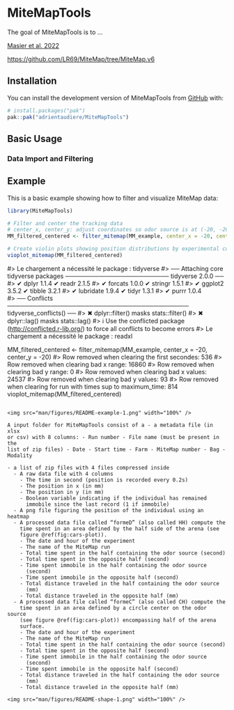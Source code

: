
# MiteMapTools

The goal of MiteMapTools is to …

[Masier et
al. 2022](https://onlinelibrary.wiley.com/doi/10.1002/jez.2651)

<https://github.com/LR69/MiteMap/tree/MiteMap.v6>

## Installation

You can install the development version of MiteMapTools from [GitHub](https://github.com/) with:

``` r
# install.packages("pak")
pak::pak("adrientaudiere/MiteMapTools")
```

## Basic Usage

### Data Import and Filtering

## Example

This is a basic example showing how to filter and visualize MiteMap data:

``` r
library(MiteMapTools)

# Filter and center the tracking data
# center_x, center_y: adjust coordinates so odor source is at (-20, -20)
MM_filtered_centered <- filter_mitemap(MM_example, center_x = -20, center_y = -20)

# Create violin plots showing position distributions by experimental condition
vioplot_mitemap(MM_filtered_centered)
```
#> Le chargement a nécessité le package : tidyverse
#> ── Attaching core tidyverse packages ──────────────────────── tidyverse 2.0.0 ──
#> ✔ dplyr     1.1.4     ✔ readr     2.1.5
#> ✔ forcats   1.0.0     ✔ stringr   1.5.1
#> ✔ ggplot2   3.5.2     ✔ tibble    3.2.1
#> ✔ lubridate 1.9.4     ✔ tidyr     1.3.1
#> ✔ purrr     1.0.4     
#> ── Conflicts ────────────────────────────────────────── tidyverse_conflicts() ──
#> ✖ dplyr::filter() masks stats::filter()
#> ✖ dplyr::lag()    masks stats::lag()
#> ℹ Use the conflicted package (<http://conflicted.r-lib.org/>) to force all conflicts to become errors
#> Le chargement a nécessité le package : readxl

MM_filtered_centered <- filter_mitemap(MM_example, center_x = -20, center_y = -20)
#> Row removed when clearing the first secondes: 536
#> Row removed when clearing bad x range: 16860
#> Row removed when clearing bad y range: 0
#> Row removed when clearing bad x values: 24537
#> Row removed when clearing bad y values: 93
#> Row removed when clearing for run with times sup to maximum_time: 814
vioplot_mitemap(MM_filtered_centered)
```

<img src="man/figures/README-example-1.png" width="100%" />

A input folder for MiteMapTools consist of a - a metadata file (in xlsx
or csv) with 8 columns: - Run number - File name (must be present in the
list of zip files) - Date - Start time - Farm - MiteMap number - Bag -
Modality

- a list of zip files with 4 files compressed inside
  - A raw data file with 4 columns
    - The time in second (position is recorded every 0.2s)
    - The position in x (in mm)
    - The position in y (in mm)
    - Boolean variable indicating if the individual has remained
      immobile since the last record (1 if immobile)
  - A png file figuring the position of the individual using an heatmap
  - A processed data file called “formeD” (also called HH) compute the
    time spent in an area defined by the half side of the arena (see
    figure @ref(fig:cars-plot)).
    - The date and hour of the experiment
    - The name of the MiteMap run
    - Total time spent in the half containing the odor source (second)
    - Total time spent in the opposite half (second)
    - Time spent immobile in the half containing the odor source
      (second)
    - Time spent immobile in the opposite half (second)
    - Total distance traveled in the half containing the odor source
      (mm)
    - Total distance traveled in the opposite half (mm)
  - A processed data file called “formeC” (also called CH) compute the
    time spent in an area defined by a circle center on the odor source
    (see figure @ref(fig:cars-plot)) encompassing half of the arena
    surface.
    - The date and hour of the experiment
    - The name of the MiteMap run
    - Total time spent in the half containing the odor source (second)
    - Total time spent in the opposite half (second)
    - Time spent immobile in the half containing the odor source
      (second)
    - Time spent immobile in the opposite half (second)
    - Total distance traveled in the half containing the odor source
      (mm)
    - Total distance traveled in the opposite half (mm)

<img src="man/figures/README-shape-1.png" width="100%" />
